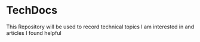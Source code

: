 # TechDocs
This Repository will be used to record technical topics I am interested in and articles I found helpful

